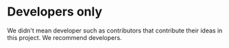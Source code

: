 # Developers only

We didn't mean developer such as contributors that contribute their ideas in this project. We recommend developers.
